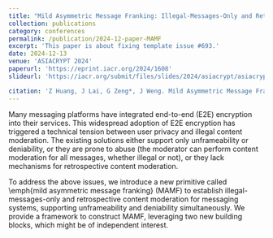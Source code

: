 ```yaml
---
title: "Mild Asymmetric Message Franking: Illegal-Messages-Only and Retrospective Content Moderation"
collection: publications
category: conferences
permalink: /publication/2024-12-paper-MAMF
excerpt: 'This paper is about fixing template issue #693.'
date: 2024-12-13
venue: 'ASIACRYPT 2024'
paperurl: 'https://eprint.iacr.org/2024/1608'
slideurl: 'https://iacr.org/submit/files/slides/2024/asiacrypt/asiacrypt2024/46/46_slides.pdf'

citation: 'Z Huang, J Lai, G Zeng*, J Weng. Mild Asymmetric Message Franking: Illegal-Messages-Only and Retrospective Content Moderation. ASIACRYPT 2024.'
---
```


Many messaging platforms have integrated end-to-end (E2E) encryption into their services. This widespread adoption of E2E encryption has triggered a technical tension between user privacy and illegal content moderation. The existing solutions either support only unframeability or deniability, or they are prone to abuse (the moderator can perform content moderation for all messages, whether illegal or not), or they lack mechanisms for retrospective content moderation.

To address the above issues, we introduce a new primitive called \emph{mild asymmetric message franking} (MAMF) to establish illegal-messages-only and retrospective content moderation for messaging systems, supporting unframeability and deniability simultaneously. We provide a framework to construct MAMF, leveraging two new building blocks, which might be of independent interest.

